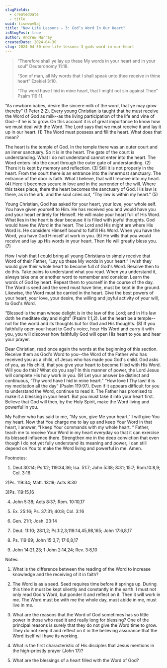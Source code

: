 ```yaml
---
slugFields:
  - createdDate
  - title
uuid: lisnwpv5aj
title: "New Life Lessons — 3: God’s Word In Our Heart"
isBlogPost: true
author: Andrew Murray
createdDate: 2024-04-30
slug: 2024-04-30-new-life-lessons-3-gods-word-in-our-heart
---
```

> “Therefore shall ye lay up these My words in your heart and in your soul” Deuteronomy 11:18.
>
> “Son of man, all My words that I shall speak unto thee receive in thine heart” Ezekiel 3:10.
>
> “Thy word have I hid in mine heart, that I might not sin against Thee” Psalm 119:11.

“As newborn babes, desire the sincere milk of the word, that ye may grow thereby” (1 Peter 2:2). Every young Christian is taught that he must receive the Word of God as milk--as the living participation of the life and vine of God--if he is to grow. On this account it is of great importance to know how we must deal with the Word. The Lord says that we must receive it and lay it up in our heart. (1) The Word must possess and fill the heart. What does that mean?

The heart is the temple of God. In the temple there was an outer court and an inner sanctuary. So it is in the heart. The gate of the court is understanding. What I do not understand cannot enter into the heart. The Word enters into the court through the outer gate of understanding. (2) There it is kept by memory and reflection. (3) Still it is not properly in the heart. From the court there is an entrance into the innermost sanctuary. The entrance of the door is faith. What I believe, that will I receive into my heart. (4) Here it becomes secure in love and in the surrender of the will. Where this takes place, there the heart becomes the sanctuary of God. His law is there, as in the ark, and the soul cries out, “Thy law is within my heart.” (5)

Young Christian, God has asked for your heart, your love, your whole self. You have given yourself to Him. He has received you and would have you and your heart entirely for Himself. He will make your heart full of His Word. What lies in the heart is dear because it is filled with joyful thoughts. God would have the Word in the heart. The Lord and His might are where His Word is. He considers Himself bound to fulfill His Word. When you have the Word, you have God Himself at work in you. (6) He wills that you would receive and lay up His words in your heart. Then He will greatly bless you. (7)

How I wish that I could bring all young Christians to simply receive that Word of their Father, “Lay up these My words in your heart.” I wish they would give their whole heart to become full of God's Word. Resolve then to do this. Take pains to understand what you read. When you understand it, always take one or another word to remember and consider. Learn the words of God by heart. Repeat them to yourself in the course of the day. The Word is seed and the seed must have time, must be kept in the ground. Likewise, the Word must be carried in the heart. Give the best powers of your heart, your love, your desire, the willing and joyful activity of your will, to God's Word.

“Blessed is the man whose delight is in the law of the Lord; and in His law doth he meditate day and night” (Psalm 1:1,2). Let the heart be a temple--not for the world and its thoughts but for God and His thoughts. (8) If you faithfully open your heart to God's voice, hear His Word and carry it with you, you will discover how faithfully God will open His heart to you and hear your prayer.

Dear Christian, read once again the words at the beginning of this section. Receive them as God's Word to you--the Word of the Father who has received you as a child, of Jesus who has made you God's child. God asks of you, as His child, that you give your heart to become filled with His Word. Will you do this? What do you say? In this manner of power, the Lord Jesus will complete His holy work in you. (9) Let your answer be distinct and continuous, “Thy word have I hid in mine heart.” “How love I Thy law! it is my meditation all the day” (Psalm 119:97). Even if it appears difficult for you to understand the Word, continue to read it. The Father has promised to make it a blessing in your heart. But you must take it into your heart first. Believe that God will then, by the Holy Spirit, make the Word living and powerful in you.

My Father who has said to me, “My son, give Me your heart,” I will give You my heart. Now that You charge me to lay up and keep Your Word in that heart, I answer, “I keep Your commands with my whole heart. “ Father, teach me to receive Your Word in my heart everyday so that it can exercise its blessed influence there. Strengthen me in the deep conviction that even though I do not yet fully understand its meaning and power, I can still depend on You to make the Word living and powerful in me. Amen.

Footnotes:

1) Deut.30:14; Ps.1:2; 119:34,36; Isa. 51:7; John 5:38; 8:31; 15:7; Rom.10:8,9; Col. 3:16

2)Ps. 119:34; Matt. 13:19; Acts 8:30

3)Ps. 119:15,16

4) John 5:38; Acts 8:37; Rom. 10:10,17

5) Ex. 25:16; Ps. 37:31; 40:8; Col. 3:16

6) Gen. 21:1; Josh. 23:14

7) Deut. 11:10; 28:1,2; Ps.1:2,3;119:14,45,98,165; John 17:6,8,17

8) Ps. 119:69; John 15:3,7; 17:6,8,17

9) John 14:21,23; 1 John 2:14,24; Rev. 3:8,10

Notes:

1. What is the difference between the reading of the Word to increase knowledge and the receiving of it in faith?

2. The Word is as a seed. Seed requires time before it springs up. During this time it must be kept silently and constantly in the earth. I must not only read God's Word, but ponder it and reflect on it. Then it will work in me. The Word must be with me the whole day, must abide in me, must live in me.

3. What are the reasons that the Word of God sometimes has so little power in those who read it and really long for blessing? One of the principal reasons is surely that they do not give the Word time to grow. They do not keep it and reflect on it in the believing assurance that the Word itself will have its working.

4. What is the first characteristic of His disciples that Jesus mentions in the high-priestly prayer (John 17)?

5. What are the blessings of a heart filled with the Word of God?
